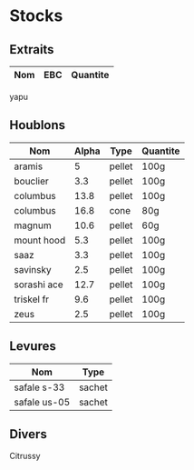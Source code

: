 # Stocks

## Extraits
Nom | EBC | Quantite
--|--|--
yapu

## Houblons
Nom | Alpha | Type | Quantite
--|--|--|--
aramis | 5 | pellet | 100g
bouclier | 3.3 | pellet | 100g
columbus | 13.8 | pellet | 100g
columbus | 16.8 | cone | 80g
magnum | 10.6 | pellet | 60g
mount hood | 5.3 | pellet | 100g
saaz | 3.3 | pellet | 100g
savinsky | 2.5 | pellet | 100g
sorashi ace | 12.7 | pellet | 100g
triskel fr | 9.6 | pellet | 100g
zeus | 2.5 | pellet | 100g

## Levures
Nom | Type
--|--
safale s-33 | sachet
safale us-05 | sachet

## Divers
Citrussy

